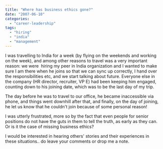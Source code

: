 ```yaml
---
title: "Where has business ethics gone?"
date: "2007-06-10"
categories: 
  - "career-leadership"
tags: 
  - "hiring"
  - "india"
  - "management"
---
```


I was travelling to India for a week (by flying on the weekends and working on the week), and among other reasons to travel was a very important reason: we were  hiring my peer in India organization and I wanted to make sure I am there when he joins so that we can sync up correctly, I hand over the responsibilities etc, and we start talking about future. Everyone else in the company (HR director, recruiter, VP E) had been keeping him engaged, counting down to his joining date, which was to be the last day of my trip.

The day before he was to travel to our office, he became inaccessible via phone, and things went downhill after that, and finally, on the day of joining, he let us know that he couldn't join because of some personal reason! 

I was utterly frustrated, more so by the fact that even people for senior positions do not have the guts in them to tell the truth, as early as they can. Or is it the case of missing business ethics?

I would be interested in hearing others' stories and their experiences in these situations.. do leave your comments or drop me a note.

